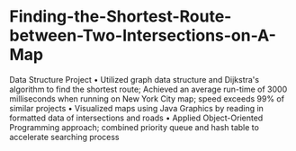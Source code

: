 # Finding-the-Shortest-Route-between-Two-Intersections-on-A-Map
Data Structure Project
• Utilized graph data structure and Dijkstra's algorithm to find the shortest route; Achieved an average run-time of 3000 milliseconds when running on New York City map; speed exceeds 99% of similar projects
• Visualized maps using Java Graphics by reading in formatted data of intersections and roads
• Applied Object-Oriented Programming approach; combined priority queue and hash table to accelerate searching process
